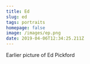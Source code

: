 ```yaml
---
title: Ed
slug: ed
tags: portraits
homepage: false
image: /images/ep.png
date: 2019-04-06T12:34:25.211Z
---
```

Earlier picture of Ed Pickford
